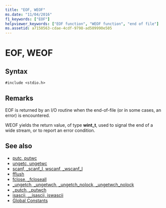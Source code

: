 ```yaml
---
title: "EOF, WEOF"
ms.date: "11/04/2016"
f1_keywords: ["EOF"]
helpviewer_keywords: ["EOF function", "WEOF function", "end of file"]
ms.assetid: a7150563-cdae-4cdf-9798-ad509990e505
---
```

# EOF, WEOF

## Syntax

```
#include <stdio.h>
```

## Remarks

EOF is returned by an I/O routine when the end-of-file (or in some cases, an error) is encountered.

WEOF yields the return value, of type **wint_t**, used to signal the end of a wide stream, or to report an error condition.

## See also

- [putc, putwc](../c-runtime-library/reference/putc-putwc.md)
- [ungetc, ungetwc](../c-runtime-library/reference/ungetc-ungetwc.md)
- [scanf, _scanf_l, wscanf, _wscanf_l](../c-runtime-library/reference/scanf-scanf-l-wscanf-wscanf-l.md)
- [fflush](../c-runtime-library/reference/fflush.md)
- [fclose, _fcloseall](../c-runtime-library/reference/fclose-fcloseall.md)
- [_ungetch, _ungetwch, _ungetch_nolock, _ungetwch_nolock](../c-runtime-library/reference/ungetch-ungetwch-ungetch-nolock-ungetwch-nolock.md)
- [_putch, _putwch](../c-runtime-library/reference/putch-putwch.md)
- [isascii, __isascii, iswascii](../c-runtime-library/reference/isascii-isascii-iswascii.md)
- [Global Constants](../c-runtime-library/global-constants.md)
